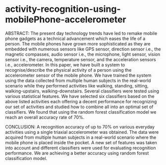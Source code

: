 # activity-recognition-using-mobilePhone-accelerometer

ABSTRACT:
The present day technology trends have led to remake mobile phone gadgets as a technical advancement which eases
the life of a person. The mobile phones have grown more sophisticated as they are embedded with numerous sensors like
GPS sensor, direction sensor i.e., the magnetic compasses, audio sensor i.e., the microphone, light sensor, vision sensor i.e.,
the camera, temperature sensor, and the acceleration sensors i.e., accelerometer. In this paper, we have built a system to
recognise/describe the physical activity of a person using the accelerometer sensor of the mobile phone. We have trained
the system using the data collected from multiple human subjects in the real-world scenario while they performed activities
like walking, standing, sitting, walking-upstairs, walking-downstairs. Several classifiers were tested using various statistical
features. We have selected six classifiers based on the above listed activities each offering a decent performance for recognizing
our set of activities and studied how to combine all into an optimal set of classifiers. We found that using the random forest
classification model we reach an overall accuracy rate of 70%. 


CONCLUSION:
A recognition accuracy of up to 70% on various everyday activities using a single triaxial accelerometer was
obtained. The data were acquired from multiple human subjects in a real-world scenario where the mobile phone is placed
inside the pocket. A new set of features was taken into account and different classifiers were used for evaluating recognition
performance. We are achieving a better accuracy using random forest classification model.
